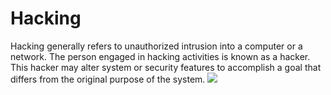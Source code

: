 # Hacking
Hacking generally refers to unauthorized intrusion into a computer or a network. The person engaged in hacking activities is known as a hacker. This hacker may alter system or security features to accomplish a goal that differs from the original purpose of the system.
<img src="Hacker.jpg"/>

